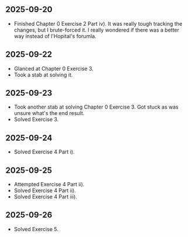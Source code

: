 ## 2025-09-20

- Finished Chapter 0 Exercise 2 Part iv). It was really tough tracking the
  changes, but I brute-forced it. I really wondered if there was a better way
  instead of l'Hopital's forumla.

## 2025-09-22

- Glanced at Chapter 0 Exercise 3.
- Took a stab at solving it.

## 2025-09-23

- Took another stab at solving Chapter 0 Exercise 3. Got stuck as was unsure
  what's the end result.
- Solved Exercise 3.

## 2025-09-24

- Solved Exercise 4 Part i).

## 2025-09-25

- Attempted Exercise 4 Part ii).
- Solved Exercise 4 Part ii).
- Solved Exercise 4 Part iii).

## 2025-09-26

- Solved Exercise 5.


